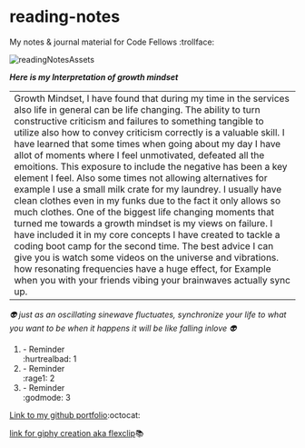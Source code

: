 # reading-notes

My notes &amp; journal material for Code Fellows :trollface:

![readingNotesAssets](https://user-images.githubusercontent.com/93264201/211514949-67cf1dfa-8762-419a-97ca-935827937224.gif)

***Here is my Interpretation of growth mindset***

<table>
  <tr>
    <td>Growth Mindset, I have found that during my time in the services also life in general can be life changing. The ability to turn constructive criticism and failures to something tangible to utilize also how to convey criticism correctly is a valuable skill. I have learned that some times when going about my day I have allot of moments where I feel unmotivated, defeated all the emoitions. This exposure to include the negative has been a key element I feel. Also some times not allowing alternatives for example I use a small milk crate for my laundrey. I usually have clean clothes even in my funks due to the fact it only allows so much clothes. One of the biggest life changing moments that turned me towards a growth mindset is my views on failure. I have included it in my core concepts I have created to tackle a coding boot camp for the second time. The best advice I can give you is watch some videos on the universe and vibrations. how resonating frequencies have a huge effect, for Example when you with your friends vibing your brainwaves actually sync up.    
</td>
  </tr>
</table>

*:alien: just as an oscillating sinewave fluctuates, synchronize your life to what you want to be when it happens it will be like falling inlove :alien:* 

<!-- custom sprite adjacent to reminders are from doom the video game had forgot I created it and made custom emojis? -->

<ol>
<li>- Reminder</li> :hurtrealbad: 1
<li>- Reminder</li> :rage1: 2
<li>- Reminder</li> :godmode: 3
</ol>


[Link to my github portfolio](https://github.com/Jgreen42):octocat:

[link for giphy creation aka flexclip](https://www.flexclip.com/):books:


